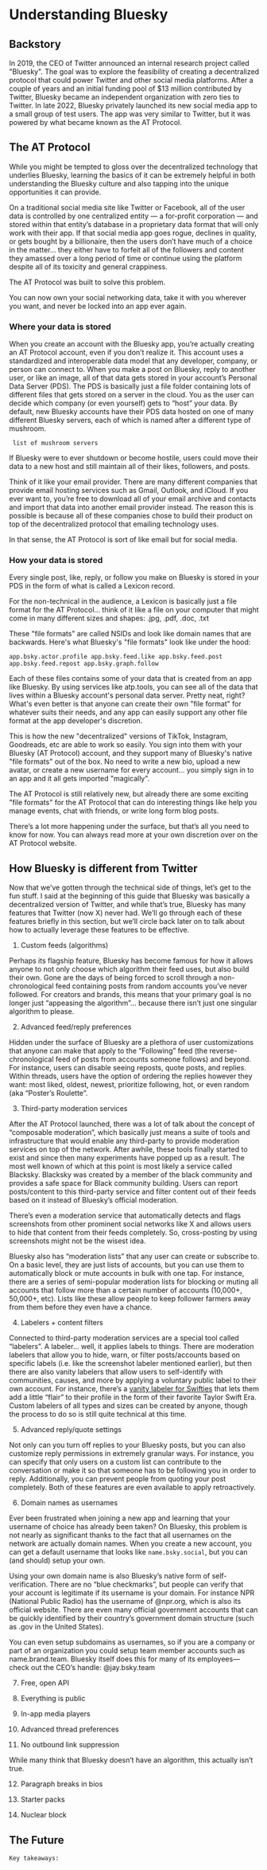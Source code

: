 # Understanding Bluesky

## Backstory

In 2019, the CEO of Twitter announced an internal research project called "Bluesky". The goal was to explore the feasibility of creating a decentralized protocol that could power Twitter and other social media platforms. After a couple of years and an initial funding pool of $13 million contributed by Twitter, Bluesky became an independent organization with zero ties to Twitter. In late 2022, Bluesky privately launched its new social media app to a small group of test users. The app was very similar to Twitter, but it was powered by what became known as the AT Protocol.

## The AT Protocol

While you might be tempted to gloss over the decentralized technology that underlies Bluesky, learning the basics of it can be extremely helpful in both understanding the Bluesky culture and also tapping into the unique opportunities it can provide.

On a traditional social media site like Twitter or Facebook, all of the user data is controlled by one centralized entity — a for-profit corporation — and stored within that entity’s database in a proprietary data format that will only work with their app. If that social media app goes rogue, declines in quality, or gets bought by a billionaire, then the users don’t have much of a choice in the matter... they either have to forfeit all of the followers and content they amassed over a long period of time or continue using the platform despite all of its toxicity and general crappiness.

The AT Protocol was built to solve this problem. 

You can now own your social networking data, take it with you wherever you want, and never be locked into an app ever again.

### Where your data is stored

When you create an account with the Bluesky app, you’re actually creating an AT Protocol account, even if you don’t realize it. This account uses a standardized and interoperable data model that any developer, company, or person can connect to. When you make a post on Bluesky, reply to another user, or like an image, all of that data gets stored in your account’s Personal Data Server (PDS). The PDS is basically just a file folder containing lots of different files that gets stored on a server in the cloud. You as the user can decide which company (or even yourself) gets to “host” your data. By default, new Bluesky accounts have their PDS data hosted on one of many different Bluesky servers, each of which is named after a different type of mushroom.

`` 
list of mushroom servers
``

If Bluesky were to ever shutdown or become hostile, users could move their data to a new host and still maintain all of their likes, followers, and posts. 

Think of it like your email provider. There are many different companies that provide email hosting services such as Gmail, Outlook, and iCloud. If you ever want to, you’re free to download all of your email archive and contacts and import that data into another email provider instead. The reason this is possible is because all of these companies chose to build their product on top of the decentralized protocol that emailing technology uses.

In that sense, the AT Protocol is sort of like email but for social media.

### How your data is stored

Every single post, like, reply, or follow you make on Bluesky is stored in your PDS in the form of what is called a Lexicon record.

For the non-technical in the audience, a Lexicon is basically just a file format for the AT Protocol... think of it like a file on your computer that might come in many different sizes and shapes: .jpg, .pdf, .doc, .txt

These "file formats" are called NSIDs and look like domain names that are backwards. Here's what Bluesky's "file formats" look like under the hood:

``
app.bsky.actor.profile
app.bsky.feed.like
app.bsky.feed.post
app.bsky.feed.repost
app.bsky.graph.follow
``

Each of these files contains some of your data that is created from an app like Bluesky. By using services like atp.tools, you can see all of the data that lives within a Bluesky account's personal data server. Pretty neat, right? What's even better is that anyone can create their own "file format" for whatever suits their needs, and any app can easily support any other file format at the app developer's discretion.

This is how the new "decentralized" versions of TikTok, Instagram, Goodreads, etc are able to work so easily. You sign into them with your Bluesky (AT Protocol) account, and they support many of Bluesky's native "file formats" out of the box. No need to write a new bio, upload a new avatar, or create a new username for every account... you simply sign in to an app and it all gets imported "magically".

The AT Protocol is still relatively new, but already there are some exciting "file formats" for the AT Protocol that can do interesting things like help you manage events, chat with friends, or write long form blog posts.

There’s a lot more happening under the surface, but that’s all you need to know for now. You can always read more at your own discretion over on the AT Protocol website.

## How Bluesky is different from Twitter 

Now that we’ve gotten through the technical side of things, let’s get to the fun stuff. I said at the beginning of this guide that Bluesky was basically a decentralized version of Twitter, and while that’s true, Bluesky has many features that Twitter (now X) never had. We’ll go through each of these features briefly in this section, but we’ll circle back later on to talk about how to actually leverage these features to be effective.

1. Custom feeds (algorithms)

Perhaps its flagship feature, Bluesky has become famous for how it allows anyone to not only choose which algorithm their feed uses, but also build their own. Gone are the days of being forced to scroll through a non-chronological feed containing posts from random accounts you’ve never followed. For creators and brands, this means that your primary goal is no longer just “appeasing the algorithm”… because there isn’t just one singular algorithm to please.

2. Advanced feed/reply preferences

Hidden under the surface of Bluesky are a plethora of user customizations that anyone can make that apply to the “Following” feed (the reverse-chronological feed of posts from accounts someone follows) and beyond. For instance, users can disable seeing reposts, quote posts, and replies. Within threads, users have the option of ordering the replies however they want: most liked, oldest, newest, prioritize following, hot, or even random (aka “Poster’s Roulette”. 

3. Third-party moderation services

After the AT Protocol launched, there was a lot of talk about the concept of “composable moderation”, which basically just means a suite of tools and infrastructure that would enable any third-party to provide moderation services on top of the network. After awhile, these tools finally started to exist and since then many experiments have popped up as a result. The most well known of which at this point is most likely a service called Blacksky. Blacksky was created by a member of the black community and provides a safe space for Black community building. Users can report posts/content to this third-party service and filter content out of their feeds based on it instead of Bluesky’s official moderation.

There’s even a moderation service that automatically detects and flags screenshots from other prominent social networks like X and allows users to hide that content from their feeds completely. So, cross-posting by using screenshots might not be the wisest idea.

Bluesky also has “moderation lists” that any user can create or subscribe to. On a basic level, they are just lists of accounts, but you can use them to automatically block or mute accounts in bulk with one tap. For instance, there are a series of semi-popular moderation lists for blocking or muting all accounts that follow more than a certain number of accounts (10,000+, 50,000+, etc). Lists like these allow people to keep follower farmers away from them before they even have a chance.

4. Labelers + content filters

Connected to third-party moderation services are a special tool called “labelers”. A labeler… well, it applies labels to things. There are moderation labelers that allow you to hide, warn, or filter posts/accounts based on specific labels (i.e. like the screenshot labeler mentioned earlier), but then there are also vanity labelers that allow users to self-identify with communities, causes, and more by applying a voluntary public label to their own account. For instance, there’s a [vanity labeler for Swifties](https://bsky.app/profile/eras.bsky.sh) that lets them add a little “flair” to their profile in the form of their favorite Taylor Swift Era. Custom labelers of all types and sizes can be created by anyone, though the process to do so is still quite technical at this time.

5. Advanced reply/quote settings

Not only can you turn off replies to your Bluesky posts, but you can also customize reply permissions in extremely granular ways. For instance, you can specify that only users on a custom list can contribute to the conversation or make it so that someone has to be following you in order to reply. Additionally, you can prevent people from quoting your post completely. Both of these features are even available to apply retroactively.

6. Domain names as usernames

Ever been frustrated when joining a new app and learning that your username of choice has already been taken? On Bluesky, this problem is not nearly as significant thanks to the fact that all usernames on the network are actually domain names. When you create a new account, you can get a default username that looks like `name.bsky.social`, but you can (and should) setup your own. 

Using your own domain name is also Bluesky’s native form of self-verification. There are no “blue checkmarks”, but people can verify that your account is legitimate if its username is your domain. For instance NPR (National Public Radio) has the username of @npr.org, which is also its official website. There are even many official government accounts that can be quickly identified by their country’s government domain structure (such as .gov in the United States).

You can even setup subdomains as usernames, so if you are a company or part of an organization you could setup team member accounts such as name.brand.team. Bluesky itself does this for many of its employees—check out the CEO’s handle: @jay.bsky.team

7. Free, open API



8. Everything is public

9. In-app media players

10. Advanced thread preferences

11. No outbound link suppression

While many think that Bluesky doesn’t have an algorithm, this actually isn’t true. 

12. Paragraph breaks in bios

13. Starter packs

14. Nuclear block


## The Future

``
Key takeaways:
``

